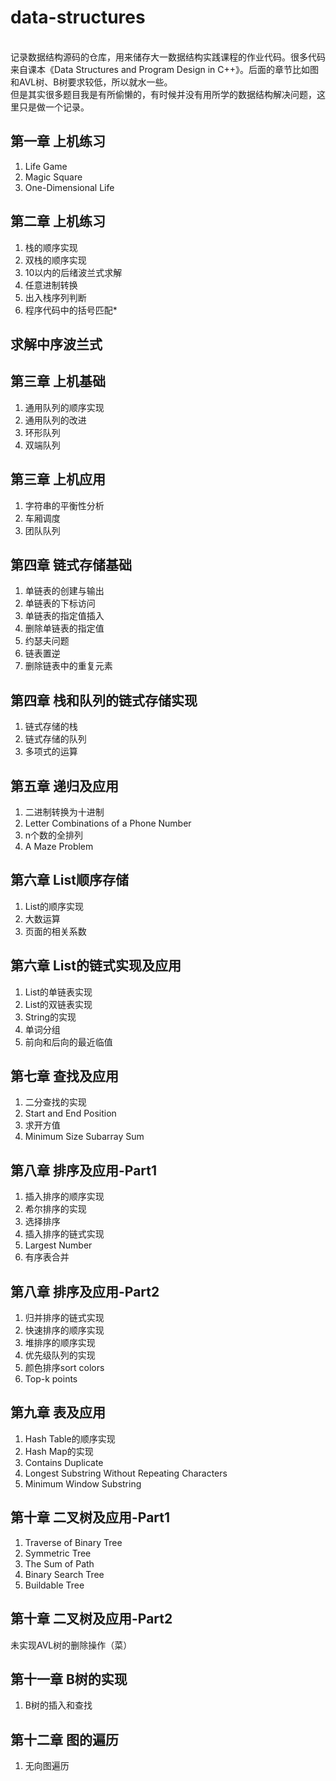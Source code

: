 # data-structures
<br>
记录数据结构源码的仓库，用来储存大一数据结构实践课程的作业代码。很多代码来自课本《Data Structures and Program Design in C++》。后面的章节比如图和AVL树、B树要求较低，所以就水一些。
<br>
但是其实很多题目我是有所偷懒的，有时候并没有用所学的数据结构解决问题，这里只是做一个记录。




## 第一章 上机练习

1. Life Game
2. Magic Square
3. One-Dimensional Life

## 第二章 上机练习

1. 栈的顺序实现
2. 双栈的顺序实现
3. 10以内的后绪波兰式求解
4. 任意进制转换
5. 出入栈序列判断
6. 程序代码中的括号匹配*

## 求解中序波兰式

## 第三章 上机基础

1. 通用队列的顺序实现
2. 通用队列的改进
3. 环形队列
4. 双端队列

## 第三章 上机应用

1. 字符串的平衡性分析
2. 车厢调度
3. 团队队列

## 第四章 链式存储基础

1. 单链表的创建与输出
2. 单链表的下标访问
3. 单链表的指定值插入
4. 删除单链表的指定值
5. 约瑟夫问题
6. 链表置逆
7. 删除链表中的重复元素

## 第四章 栈和队列的链式存储实现

1. 链式存储的栈
2. 链式存储的队列
3. 多项式的运算

## 第五章 递归及应用

1. 二进制转换为十进制
2. Letter Combinations of a Phone Number
3. n个数的全排列
4. A Maze Problem

## 第六章 List顺序存储

1. List的顺序实现
2. 大数运算
3. 页面的相关系数

## 第六章 List的链式实现及应用

1. List的单链表实现
2. List的双链表实现
3. String的实现
4. 单词分组
5. 前向和后向的最近临值

## 第七章 查找及应用

1. 二分查找的实现
2. Start and End Position
3. 求开方值
4. Minimum Size Subarray Sum

## 第八章 排序及应用-Part1

1. 插入排序的顺序实现
2. 希尔排序的实现
3. 选择排序
4. 插入排序的链式实现
5. Largest Number
6. 有序表合并

## 第八章 排序及应用-Part2

1. 归并排序的链式实现
2. 快速排序的顺序实现
3. 堆排序的顺序实现
4. 优先级队列的实现
5. 颜色排序sort colors
6. Top-k points

## 第九章 表及应用

1. Hash Table的顺序实现
2. Hash Map的实现
3. Contains Duplicate
4. Longest Substring Without Repeating Characters
5. Minimum Window Substring

## 第十章 二叉树及应用-Part1

1. Traverse of Binary Tree
2. Symmetric Tree
3. The Sum of Path
4. Binary Search Tree
5. Buildable Tree

## 第十章 二叉树及应用-Part2

未实现AVL树的删除操作（菜）

## 第十一章 B树的实现

1. B树的插入和查找

## 第十二章 图的遍历

1. 无向图遍历